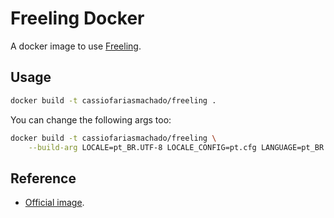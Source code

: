 # Freeling Docker

A docker image to use [Freeling](http://nlp.lsi.upc.edu/freeling/).

## Usage

``` bash
docker build -t cassiofariasmachado/freeling .
```

You can change the following args too:

``` bash
docker build -t cassiofariasmachado/freeling \
    --build-arg LOCALE=pt_BR.UTF-8 LOCALE_CONFIG=pt.cfg LANGUAGE=pt_BR .
```

## Reference

* [Official image](https://github.com/TALP-UPC/FreeLing/tree/master/APIs/docker).